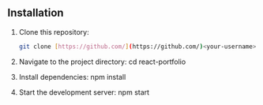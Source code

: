 
## Installation

1. Clone this repository:

   ```bash
   git clone [https://github.com/](https://github.com/)<your-username>/react-portfolio.git

2. Navigate to the project directory:
   cd react-portfolio
3. Install dependencies:
   npm install
4. Start the development server:
   npm start


   

